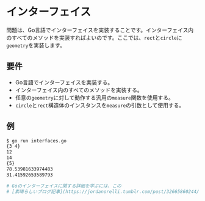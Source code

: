# インターフェイス

問題は、Go言語でインターフェイスを実装することです。インターフェイス内のすべてのメソッドを実装すればよいのです。ここでは、`rect`と`circle`に`geometry`を実装します。

## 要件

- Go言語でインターフェイスを実装する。
- インターフェイス内のすべてのメソッドを実装する。
- 任意の`geometry`に対して動作する汎用の`measure`関数を使用する。
- `circle`と`rect`構造体のインスタンスを`measure`の引数として使用する。

## 例

```sh
$ go run interfaces.go
{3 4}
12
14
{5}
78.53981633974483
31.41592653589793

# Goのインターフェイスに関する詳細を学ぶには、この
# [素晴らしいブログ記事](https://jordanorelli.tumblr.com/post/32665860244/how-to-use-interfaces-in-go) を参照してください。
```
